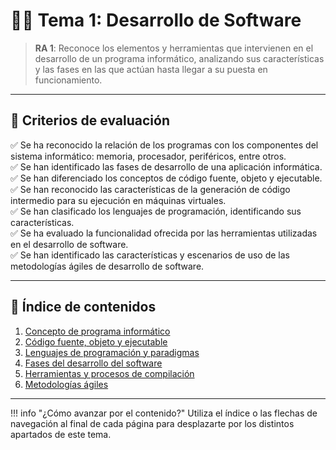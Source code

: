 # 👨‍💻 Tema 1: Desarrollo de Software

> **RA 1**: Reconoce los elementos y herramientas que intervienen en el desarrollo de un programa informático, analizando sus características y las fases en las que actúan hasta llegar a su puesta en funcionamiento.

---

## 🎯 Criterios de evaluación

✅ Se ha reconocido la relación de los programas con los componentes del sistema informático: memoria, procesador, periféricos, entre otros.  
✅ Se han identificado las fases de desarrollo de una aplicación informática.  
✅ Se han diferenciado los conceptos de código fuente, objeto y ejecutable.  
✅ Se han reconocido las características de la generación de código intermedio para su ejecución en máquinas virtuales.  
✅ Se han clasificado los lenguajes de programación, identificando sus características.  
✅ Se ha evaluado la funcionalidad ofrecida por las herramientas utilizadas en el desarrollo de software.  
✅ Se han identificado las características y escenarios de uso de las metodologías ágiles de desarrollo de software.  

---

## 📘 Índice de contenidos

1. [Concepto de programa informático](concepto.md)
2. [Código fuente, objeto y ejecutable](codigo.md)
3. [Lenguajes de programación y paradigmas](lenguajes.md)
4. [Fases del desarrollo del software](fases.md)
5. [Herramientas y procesos de compilación](herramientas.md)
6. [Metodologías ágiles](metodologias.md)

--- 

!!! info "¿Cómo avanzar por el contenido?"
Utiliza el índice o las flechas de navegación al final de cada página para desplazarte por los distintos apartados de este tema.

